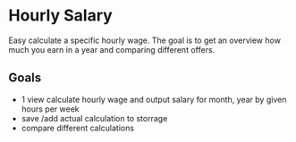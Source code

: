 # Hourly Salary
Easy calculate a specific hourly wage. The goal is to get an overview how much you earn in a year and comparing different offers. 

## Goals
- 1 view calculate hourly wage and output salary for month, year by given hours per week
- save /add actual calculation to storrage 
- compare different calculations 
